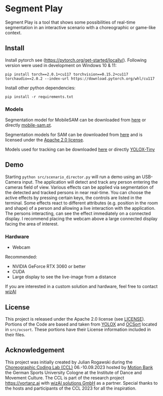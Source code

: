 # Segment Play

Segment Play is a tool that shows some possibilities of real-time segmentation in an interactive scenario with a choreographic or game-like context.

## Install

Install pytorch see (https://pytorch.org/get-started/locally/).
Following version were used in development on Windows 10 & 11:

```
pip install torch==2.0.1+cu117 torchvision==0.15.2+cu117 torchaudio==2.0.2 --index-url https://download.pytorch.org/whl/cu117
```

Install other python dependencies:

```
pip install -r requirements.txt
```


### Models

Segmentation model for MobileSAM can be downloaded from [here](https://github.com/ChaoningZhang/MobileSAM) or directly [mobile-sam.pt](https://github.com/ChaoningZhang/MobileSAM/blob/master/weights/mobile_sam.pt).

Segmentation models for SAM can be downloaded from [here](https://github.com/CASIA-IVA-Lab/FastSAM) and is licensed under the [Apache 2.0 license](https://github.com/facebookresearch/segment-anything/blob/main/LICENSE).

Models used for tracking can be downloaded [here](https://github.com/Megvii-BaseDetection/YOLOX/tree/main/demo/ONNXRuntime) or directly [YOLOX-Tiny](https://github.com/Megvii-BaseDetection/YOLOX/releases/download/0.1.1rc0/yolox_tiny.onnx)

## Demo

Starting `python src/scenario_director.py` will run a demo using an USB-Camera input. The application will detect and track any person entering the cameras field of view. Various effects can be applied via segmentation of the detected and tracked persons in near real-time. You can choose the active effects by pressing certain keys, the controls are listed in the terminal. Some effects react to different attributes (e.g. position in the room and shape) of a person and allowing a live interaction with the application. The persons interacting, can see the effect immediately on a connected display. I recommend placing the webcam above a large connected display facing the area of interest.

### Hardware

* Webcam

Recommended:

* NVIDIA GeForce RTX 3060 or better
* CUDA
* Large display to see the live-image from a distance

If you are interested in a custom solution and hardware, feel free to contact [wizAI](mailto:info@wizai.com?subject=[GitHub]%20Segment-Play)

## License

This project is released under the Apache 2.0 license (see [LICENSE](LICENSE)).
Portions of the Code are based and taken from [YOLOX](https://github.com/Megvii-BaseDetection/YOLOX) and [OCSort](https://github.com/noahcao/OC_SORT) located in `src/ocsort`. These portions have their License information included in their files.

## Acknowledgement

This project was initially created by Julian Rogawski during the [Choreographic Coding Lab (CCL)](https://choreographiccoding.org) 06.-10.09.2023 hosted by [Motion Bank](https://motionbank.org/) the German Sports University Cologne at the Institute of Dance and Movement Culture. The CCL is part of the research project https://vortanz.ai with [wizAI solutions GmbH](https://wizai.com/) as a partner. Special thanks to the hosts and participants of the CCL 2023 for all the inspiration.
